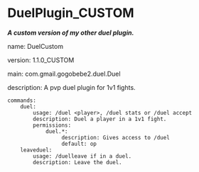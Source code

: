 # DuelPlugin_CUSTOM
***A custom version of my other duel plugin.***

name: DuelCustom

version: 1.1.0_CUSTOM

main: com.gmail.gogobebe2.duel.Duel

description: A pvp duel plugin for 1v1 fights.

    commands:
        duel:
            usage: /duel <player>, /duel stats or /duel accept
            description: Duel a player in a 1v1 fight.
            permissions:
                duel.*:
                     description: Gives access to /duel
                     default: op
        leaveduel:
            usage: /duelleave if in a duel.
            description: Leave the duel.

